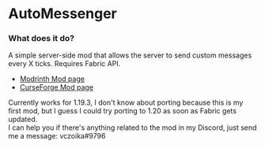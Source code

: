 # AutoMessenger  
### What does it do?  
A simple server-side mod that allows the server to send custom messages every X ticks. Requires Fabric API.
- [Modrinth Mod page](https://modrinth.com/mod/automessenger)
- [CurseForge Mod page](https://www.curseforge.com/minecraft/mc-mods/automessenger-fabric)






Currently works for 1.19.3, I don't know about porting because this is my first mod, but I guess I could try porting to 1.20 as soon as Fabric gets updated.  
I can help you if there's anything related to the mod in my Discord, just send me a message:  vczoika#9796
